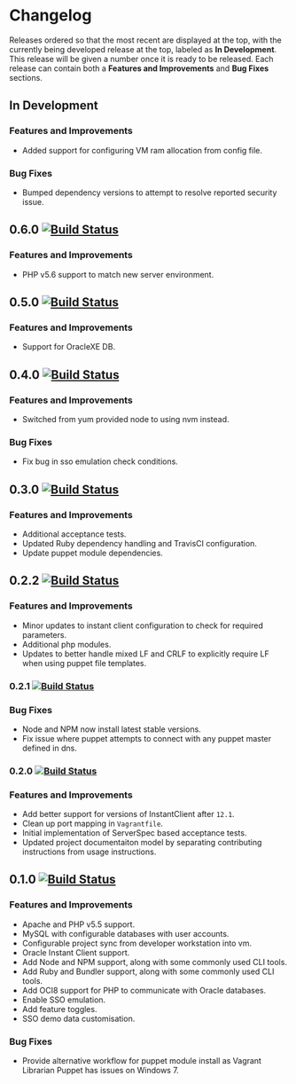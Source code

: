 # Changelog

Releases ordered so that the most recent are displayed at the top, with the currently being developed release at the top, labeled as **In Development**. This release will be given a number once it is ready to be released. Each release can contain both a **Features and Improvements** and **Bug Fixes** sections.

## In Development

### Features and Improvements

-   Added support for configuring VM ram allocation from config file.

### Bug Fixes

-   Bumped dependency versions to attempt to resolve reported security issue.

## 0.6.0 [![Build Status](https://travis-ci.org/dbtedman/app-local.svg?branch=0.6.0)](https://travis-ci.org/dbtedman/app-local)

### Features and Improvements

-   PHP v5.6 support to match new server environment.

## 0.5.0 [![Build Status](https://travis-ci.org/dbtedman/app-local.svg?branch=0.5.0)](https://travis-ci.org/dbtedman/app-local)

### Features and Improvements

-   Support for OracleXE DB.

## 0.4.0 [![Build Status](https://travis-ci.org/dbtedman/app-local.svg?branch=0.4.0)](https://travis-ci.org/dbtedman/app-local)

### Features and Improvements

-   Switched from yum provided node to using nvm instead.

### Bug Fixes

-   Fix bug in sso emulation check conditions.

## 0.3.0 [![Build Status](https://travis-ci.org/dbtedman/app-local.svg?branch=0.3.0)](https://travis-ci.org/dbtedman/app-local)

### Features and Improvements

-   Additional acceptance tests.
-   Updated Ruby dependency handling and TravisCI configuration.
-   Update puppet module dependencies.

## 0.2.2 [![Build Status](https://travis-ci.org/dbtedman/app-local.svg?branch=0.2.2)](https://travis-ci.org/dbtedman/app-local)

### Features and Improvements

-   Minor updates to instant client configuration to check for required parameters.
-   Additional php modules.
-   Updates to better handle mixed LF and CRLF to explicitly require LF when using puppet file templates.

### 0.2.1 [![Build Status](https://travis-ci.org/dbtedman/app-local.svg?branch=0.2.1)](https://travis-ci.org/dbtedman/app-local)

### Bug Fixes

-   Node and NPM now install latest stable versions.
-   Fix issue where puppet attempts to connect with any puppet master defined in dns.

### 0.2.0 [![Build Status](https://travis-ci.org/dbtedman/app-local.svg?branch=0.2.0)](https://travis-ci.org/dbtedman/app-local)

### Features and Improvements

-   Add better support for versions of InstantClient after `12.1`.
-   Clean up port mapping in `Vagrantfile`.
-   Initial implementation of ServerSpec based acceptance tests.
-   Updated project documentaiton model by separating contributing instructions from usage instructions.

## 0.1.0 [![Build Status](https://travis-ci.org/dbtedman/app-local.svg?branch=0.1.0)](https://travis-ci.org/dbtedman/app-local)

### Features and Improvements

-   Apache and PHP v5.5 support.
-   MySQL with configurable databases with user accounts.
-   Configurable project sync from developer workstation into vm.
-   Oracle Instant Client support.
-   Add Node and NPM support, along with some commonly used CLI tools.
-   Add Ruby and Bundler support, along with some commonly used CLI tools.
-   Add OCI8 support for PHP to communicate with Oracle databases.
-   Enable SSO emulation.
-   Add feature toggles.
-   SSO demo data customisation.

### Bug Fixes

-   Provide alternative workflow for puppet module install as Vagrant Librarian Puppet has issues on Windows 7.
